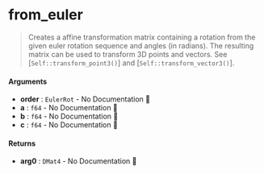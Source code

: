# from\_euler

>  Creates a affine transformation matrix containing a rotation from the given euler
>  rotation sequence and angles (in radians).
>  The resulting matrix can be used to transform 3D points and vectors. See
>  [`Self::transform_point3()`] and [`Self::transform_vector3()`].

#### Arguments

- **order** : `EulerRot` \- No Documentation 🚧
- **a** : `f64` \- No Documentation 🚧
- **b** : `f64` \- No Documentation 🚧
- **c** : `f64` \- No Documentation 🚧

#### Returns

- **arg0** : `DMat4` \- No Documentation 🚧